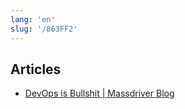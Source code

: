 ```yaml
---
lang: 'en'
slug: '/863FF2'
---
```


## Articles

- [DevOps is Bullshit | Massdriver Blog](https://blog.massdriver.cloud/devops-is-bullshit)
